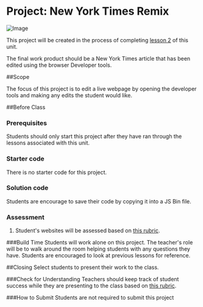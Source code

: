 # Project: New York Times Remix

![Image](http://i.imgur.com/toR2Csq.png)

This project will be created in the process of completing [lesson 2](https://github.com/ScriptEdcurriculum/curriculum2015/tree/master/units/2-HTML1/sessions/2-devTools) of this unit.

The final work product should be a New York Times article that has been edited using the browser Developer tools.

##Scope

The focus of this project is to edit a live webpage by opening the developer tools and making any edits the student would like.

##Before Class

### Prerequisites
Students should only start this project after they have ran through the lessons associated with this unit.

### Starter code

There is no starter code for this project.

### Solution code

Students are encourage to save their code by copying it into a JS Bin file.

### Assessment

1. Student's websites will be assessed based on [this rubric](https://docs.google.com/spreadsheets/d/1rSyrqf3E3knsAu-G7bdrI9JrSC5eOpuADYrTD8H4Kfg/edit?usp=sharing).
 
###Build Time
Students will work alone on this project. The teacher's role will be to walk around the room helping students with any questions they have. Students are encouraged to look at previous lessons for reference.





##Closing
Select students to present their work to the class.

###Check for Understanding
Teachers should keep track of student success while they are presenting to the class based on [this rubric](https://docs.google.com/spreadsheets/d/1rSyrqf3E3knsAu-G7bdrI9JrSC5eOpuADYrTD8H4Kfg/edit?usp=sharing).

###How to Submit
Students are not required to submit this project
